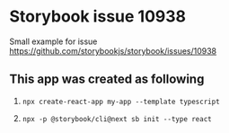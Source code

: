 # Storybook issue 10938

Small example for issue https://github.com/storybookjs/storybook/issues/10938

## This app was created as following

1. `npx create-react-app my-app --template typescript`

2. `npx -p @storybook/cli@next sb init --type react`
